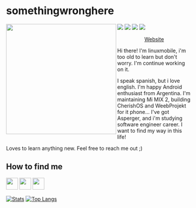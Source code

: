 # somethingwronghere
<img align='left' src='https://64.media.tumblr.com/62710c9aed5c3f4b7d23700e39bf13a6/ac2a7e65e2f3ff68-50/s400x600/5cc45aa070225393dfe9efb5e648f0cb09c1ca09.gifv' width='300'>

<img src="https://img.shields.io/badge/archlinux-%2357A143.svg?&style=for-the-badge&logo=linux&logoColor=white"/>
<img src="https://img.shields.io/badge/hugo-%232C2D72.svg?&style=for-the-badge&logo=hugo&logoColor=white"/>
<img src="https://img.shields.io/badge/jekyll%20-%23323330.svg?&style=for-the-badge&logo=jekyll&logoColor=%23F7DF1E"/>
<img src="https://img.shields.io/badge/geany%20-%23007ACC.svg?&style=for-the-badge&logo=visualstudiocode&logoColor=white"/>

<p align="center">
<a href="https://linuxmobile.github.io/">Website</a>
</p>

Hi there! I'm linuxmobile, i'm too old to learn but don't worry. I'm continue working on it.

I speak spanish, but i love english. I'm happy Android enthusiast from Argentina. I'm maintaining Mi MIX 2, building CherishOS and WeebProjekt for it phone... 
I've got Asperger, and i'm studying software engineer career.
I want to find my way in this life! 

Loves to learn anything new. Feel free to reach me out ;)
</div>

## How to find me
[<img src="https://www.vectorlogo.zone/logos/instagram/instagram-tile.svg" width="32">](https://www.instagram.com/elblogdebraian)
[<img src="https://www.vectorlogo.zone/logos/telegram/telegram-tile.svg" width="32">](http://t.me/linuxmobile)
[<img src="https://www.vectorlogo.zone/logos/twitter/twitter-tile.svg" width="32">](https://www.twitter.com/linuxmobile)

[![Stats](https://github-readme-stats.vercel.app/api?username=linuxmobile&show_icons=true&theme=radical)](https://github.com/linuxmobile)
[![Top Langs](https://github-readme-stats.vercel.app/api/top-langs/?username=linuxmobile&layout=compact&theme=radical)](https://github.com/linuxmobile)

